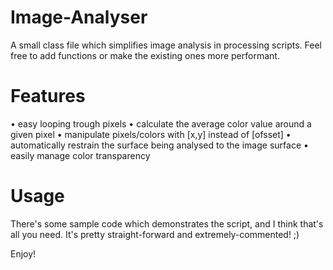 Image-Analyser
==============
A small class file which simplifies image analysis in processing scripts.
Feel free to add functions or make the existing ones more performant.

Features
==============
• easy looping trough pixels
• calculate the average color value around a given pixel
• manipulate pixels/colors with [x,y] instead of [ofsset]
• automatically restrain the surface being analysed to the image surface
• easily manage color transparency

Usage
==============
There's some sample code which demonstrates the script, and I think that's all you need.
It's pretty straight-forward and extremely-commented! ;)


Enjoy!